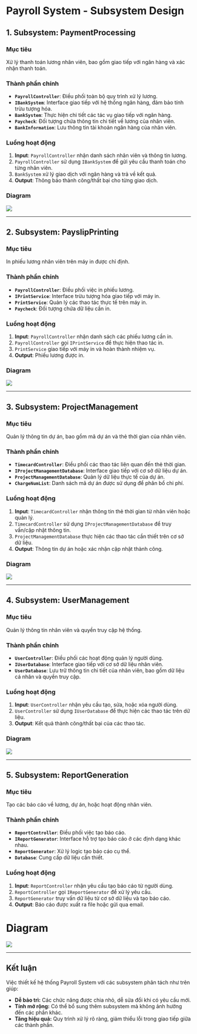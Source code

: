 # Payroll System - Subsystem Design

## 1. Subsystem: PaymentProcessing
### Mục tiêu
Xử lý thanh toán lương nhân viên, bao gồm giao tiếp với ngân hàng và xác nhận thanh toán.

### Thành phần chính
- **`PayrollController`**: Điều phối toàn bộ quy trình xử lý lương.
- **`IBankSystem`**: Interface giao tiếp với hệ thống ngân hàng, đảm bảo tính trừu tượng hóa.
- **`BankSystem`**: Thực hiện chi tiết các tác vụ giao tiếp với ngân hàng.
- **`Paycheck`**: Đối tượng chứa thông tin chi tiết về lương của nhân viên.
- **`BankInformation`**: Lưu thông tin tài khoản ngân hàng của nhân viên.

### Luồng hoạt động
1. **Input**: `PayrollController` nhận danh sách nhân viên và thông tin lương.
2. `PayrollController` sử dụng `IBankSystem` để gửi yêu cầu thanh toán cho từng nhân viên.
3. `BankSystem` xử lý giao dịch với ngân hàng và trả về kết quả.
4. **Output**: Thông báo thành công/thất bại cho từng giao dịch.

### Diagram

![](https://www.planttext.com/api/plantuml/png/j98xRiCm38PtduB8r0pD0OGW2D8i1eh0W4z0gunhM0z3Zy5eSx8EFLAlK5bn7BbrnseXHFxwz8lKryVdtZeqpakHTSXRh0bM1VQIb2kCvcHjeseeVMLxwqYku2s3iBX0Qo48ZHRYIIitH39ZDQxkUdpKF7JOyrVYhMNmt5YtBSRzRXsFNB8O6kN8d94Jv0TKRHalNQOE5YSgWnjlpU2WjI1KAVVgzn-GDqqAHAczSWoEsbU2xdcIdT0zKNvaK3eJ6dklLS5QhixQI7IDLYnwJHBBZqa4CmES3mvENbPabkyweQHPPMJ_7kdZRZOB1jwIZTeqlNtVR9B-_iKAiAbZ36fIPD2DkAamg7w-ZW4F66oKpIxPdjJBy6E_0G00__y30000)

---

## 2. Subsystem: PayslipPrinting
### Mục tiêu
In phiếu lương nhân viên trên máy in được chỉ định.

### Thành phần chính
- **`PayrollController`**: Điều phối việc in phiếu lương.
- **`IPrintService`**: Interface trừu tượng hóa giao tiếp với máy in.
- **`PrintService`**: Quản lý các thao tác thực tế trên máy in.
- **`Paycheck`**: Đối tượng chứa dữ liệu cần in.

### Luồng hoạt động
1. **Input**: `PayrollController` nhận danh sách các phiếu lương cần in.
2. `PayrollController` gọi `IPrintService` để thực hiện thao tác in.
3. `PrintService` giao tiếp với máy in và hoàn thành nhiệm vụ.
4. **Output**: Phiếu lương được in.

### Diagram

![](https://www.planttext.com/api/plantuml/png/h95BQWCn38RtSmgHLRDe3c1226atXL06vWIAgqnD_CAo2qERatMH8-KAzHWtdQHqLss4f5-V9FlyULfpn12JqOr7US2UODRYm5hvDYWRbUsXIpiUE9APmNi3sQH6PiYouBH-S3QEdaAj5lDZSmNndST1lf8yi82juhXiQxoQbuvZKrpkeB17IV1KPdSKtbIERh4Nd81lq5p0nZbDQAV0kkT_igfcoa7Zaeq27btQQVh9a_7Q3KJFQ4X05_EuVahy_NxtgvlB1IGcBkhhml9ZiRWwx2zYHbvs5j2JfO0n8u_DckpB-ErV0000__y30000)


---

## 3. Subsystem: ProjectManagement
### Mục tiêu
Quản lý thông tin dự án, bao gồm mã dự án và thẻ thời gian của nhân viên.

### Thành phần chính
- **`TimecardController`**: Điều phối các thao tác liên quan đến thẻ thời gian.
- **`IProjectManagementDatabase`**: Interface giao tiếp với cơ sở dữ liệu dự án.
- **`ProjectManagementDatabase`**: Quản lý dữ liệu thực tế của dự án.
- **`ChargeNumList`**: Danh sách mã dự án được sử dụng để phân bổ chi phí.

### Luồng hoạt động
1. **Input**: `TimecardController` nhận thông tin thẻ thời gian từ nhân viên hoặc quản lý.
2. `TimecardController` sử dụng `IProjectManagementDatabase` để truy vấn/cập nhật thông tin.
3. `ProjectManagementDatabase` thực hiện các thao tác cần thiết trên cơ sở dữ liệu.
4. **Output**: Thông tin dự án hoặc xác nhận cập nhật thành công.

### Diagram

![](https://www.planttext.com/api/plantuml/png/p99DRW8n38NtSmgB5KY50qG8eS86gKL8z08cuqw7vcSKEvLGoycww95wXGw1cKvLG5tMcoY9t_CNEv_l7rCM31AjoIhKprWGz5R1RqdBFRfwQya9hEE6TonaU_2QGHtQ83Cyb9OqXdpcdGHl38NJTGgRz4qEzybMnk-85dC5QmcbAsv0Fs4eQ1bjSpH8-dsMbj89XKVK18jVJ7CKt21Jjs91CciCkJzGS5UoZ8_6a--qMEKeBTWVkHJSUcy8NHVms8R_pDRMF9JhyhGkV0RbP75cliF9jLaeY4oSj5Uonc-ZqUMc9VLbyR0c-Fae1O5gTdgfA--pARdyy9k_0000__y30000)


---

## 4. Subsystem: UserManagement
### Mục tiêu
Quản lý thông tin nhân viên và quyền truy cập hệ thống.

### Thành phần chính
- **`UserController`**: Điều phối các hoạt động quản lý người dùng.
- **`IUserDatabase`**: Interface giao tiếp với cơ sở dữ liệu nhân viên.
- **`UserDatabase`**: Lưu trữ thông tin chi tiết của nhân viên, bao gồm dữ liệu cá nhân và quyền truy cập.

### Luồng hoạt động
1. **Input**: `UserController` nhận yêu cầu tạo, sửa, hoặc xóa người dùng.
2. `UserController` sử dụng `IUserDatabase` để thực hiện các thao tác trên dữ liệu.
3. **Output**: Kết quả thành công/thất bại của các thao tác.

### Diagram

![](https://www.planttext.com/api/plantuml/png/p58nZi8m4EpzYXNLKS03h1D2G4D1XNZ0aYmHmdOYxmRfTF0o2fx45x0jf2GGYOQ2BMnhTZmUhUTskKvPq4jjZQemEs11CDWm-HMwSBRa1DRrblzOo0xWNq6ep20pHDQyTE9BOyW_MgaoJoWK-pzrM7IY3ZNCoj8GkeQOaw4MSRdGi1Q_TqKVkQxojwfdbRQz4_8xp0YMaRH0mIqojJqo7Z_ki23fPqQqxQyPu1TRQrlgNcjmXvPUqP28BlhGVahCQFBqFJg-mudQRVoUnkFEk7hbWbxohS6cyB8wgocvF6Rx3W00__y30000)

---

## 5. Subsystem: ReportGeneration
### Mục tiêu
Tạo các báo cáo về lương, dự án, hoặc hoạt động nhân viên.

### Thành phần chính
- **`ReportController`**: Điều phối việc tạo báo cáo.
- **`IReportGenerator`**: Interface hỗ trợ tạo báo cáo ở các định dạng khác nhau.
- **`ReportGenerator`**: Xử lý logic tạo báo cáo cụ thể.
- **`Database`**: Cung cấp dữ liệu cần thiết.

### Luồng hoạt động
1. **Input**: `ReportController` nhận yêu cầu tạo báo cáo từ người dùng.
2. `ReportController` gọi `IReportGenerator` để xử lý yêu cầu.
3. `ReportGenerator` truy vấn dữ liệu từ cơ sở dữ liệu và tạo báo cáo.
4. **Output**: Báo cáo được xuất ra file hoặc gửi qua email.

# Diagram

![](https://www.planttext.com/api/plantuml/png/p58nZi8m4EpzYXNLKS03h1D2G4D1XNZ0aYmHmdOYxmRfTF0o2fx45x0jf2GGYOQ2BMnhTZmUhUTskKvPq4jjZQemEs11CDWm-HMwSBRa1DRrblzOo0xWNq6ep20pHDQyTE9BOyW_MgaoJoWK-pzrM7IY3ZNCoj8GkeQOaw4MSRdGi1Q_TqKVkQxojwfdbRQz4_8xp0YMaRH0mIqojJqo7Z_ki23fPqQqxQyPu1TRQrlgNcjmXvPUqP28BlhGVahCQFBqFJg-mudQRVoUnkFEk7hbWbxohS6cyB8wgocvF6Rx3W00__y30000)


---

## Kết luận
Việc thiết kế hệ thống Payroll System với các subsystem phân tách như trên giúp:
- **Dễ bảo trì:** Các chức năng được chia nhỏ, dễ sửa đổi khi có yêu cầu mới.
- **Tính mở rộng:** Có thể bổ sung thêm subsystem mà không ảnh hưởng đến các phần khác.
- **Tăng hiệu quả:** Quy trình xử lý rõ ràng, giảm thiểu lỗi trong giao tiếp giữa các thành phần.
